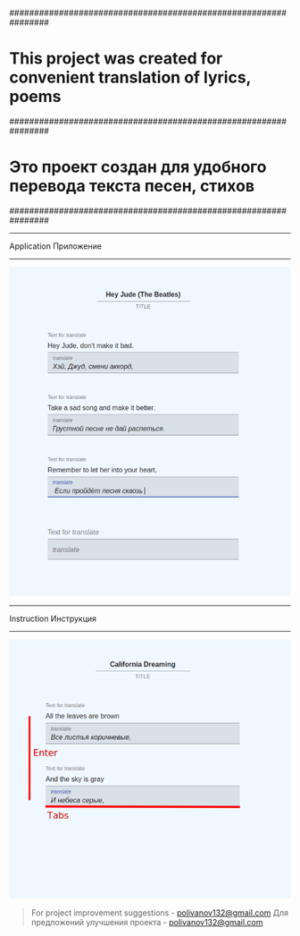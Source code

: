 ################################################################

# This project was created for convenient translation of lyrics, poems

################################################################

# Это проект создан для удобного перевода текста песен, стихов

################################################################

---

Application Приложение

---

![Image description](img-title.png "Application Приложение")

---

Instruction Инструкция

---

![Image description](instruction.png "Instruction Инструкция")

> For project improvement suggestions - <polivanov132@gmail.com>
> Для предложений улучшения проекта - <polivanov132@gmail.com>
